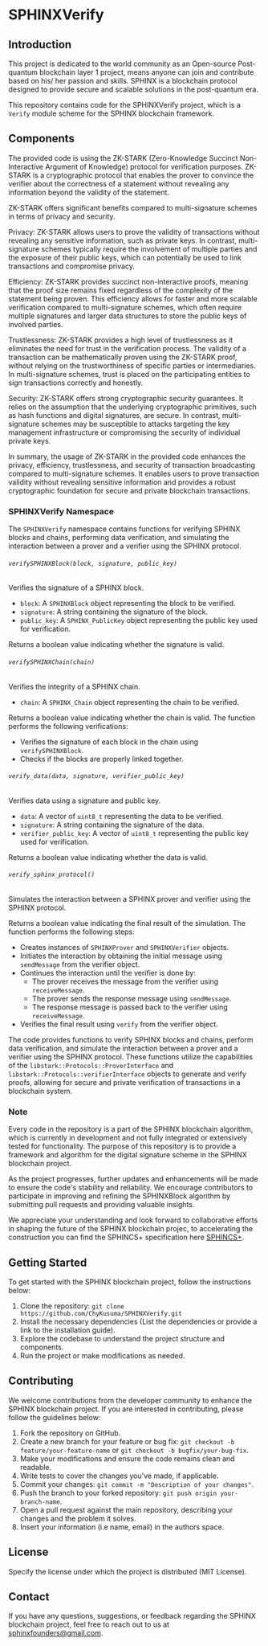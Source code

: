 # SPHINXVerify

## Introduction

This project is dedicated to the world community as an Open-source Post-quantum blockchain layer 1 project, means anyone can join and contribute based on his/ her passion and skills. SPHINX is a blockchain protocol designed to provide secure and scalable solutions in the post-quantum era.

This repository contains code for the SPHINXVerify project, which is a `Verify` module scheme for the SPHINX blockchain framework.

## Components

The provided code is using the ZK-STARK (Zero-Knowledge Succinct Non-Interactive Argument of Knowledge) protocol for verification purposes. ZK-STARK is a cryptographic protocol that enables the prover to convince the verifier about the correctness of a statement without revealing any information beyond the validity of the statement.

ZK-STARK offers significant benefits compared to multi-signature schemes in terms of privacy and security.

Privacy: ZK-STARK allows users to prove the validity of transactions without revealing any sensitive information, such as private keys. In contrast, multi-signature schemes typically require the involvement of multiple parties and the exposure of their public keys, which can potentially be used to link transactions and compromise privacy.

Efficiency: ZK-STARK provides succinct non-interactive proofs, meaning that the proof size remains fixed regardless of the complexity of the statement being proven. This efficiency allows for faster and more scalable verification compared to multi-signature schemes, which often require multiple signatures and larger data structures to store the public keys of involved parties.

Trustlessness: ZK-STARK provides a high level of trustlessness as it eliminates the need for trust in the verification process. The validity of a transaction can be mathematically proven using the ZK-STARK proof, without relying on the trustworthiness of specific parties or intermediaries. In multi-signature schemes, trust is placed on the participating entities to sign transactions correctly and honestly.

Security: ZK-STARK offers strong cryptographic security guarantees. It relies on the assumption that the underlying cryptographic primitives, such as hash functions and digital signatures, are secure. In contrast, multi-signature schemes may be susceptible to attacks targeting the key management infrastructure or compromising the security of individual private keys.

In summary, the usage of ZK-STARK in the provided code enhances the privacy, efficiency, trustlessness, and security of transaction broadcasting compared to multi-signature schemes. It enables users to prove transaction validity without revealing sensitive information and provides a robust cryptographic foundation for secure and private blockchain transactions.


### SPHINXVerify Namespace

The `SPHINXVerify` namespace contains functions for verifying SPHINX blocks and chains, performing data verification, and simulating the interaction between a prover and a verifier using the SPHINX protocol.

###### `verifySPHINXBlock(block, signature, public_key)`

Verifies the signature of a SPHINX block.

- `block`: A `SPHINXBlock` object representing the block to be verified.
- `signature`: A string containing the signature of the block.
- `public_key`: A `SPHINX_PublicKey` object representing the public key used for verification.

Returns a boolean value indicating whether the signature is valid.

###### `verifySPHINXChain(chain)`

Verifies the integrity of a SPHINX chain.

- `chain`: A `SPHINX_Chain` object representing the chain to be verified.

Returns a boolean value indicating whether the chain is valid. The function performs the following verifications:
- Verifies the signature of each block in the chain using `verifySPHINXBlock`.
- Checks if the blocks are properly linked together.

###### `verify_data(data, signature, verifier_public_key)`

Verifies data using a signature and public key.

- `data`: A vector of `uint8_t` representing the data to be verified.
- `signature`: A string containing the signature of the data.
- `verifier_public_key`: A vector of `uint8_t` representing the public key used for verification.

Returns a boolean value indicating whether the data is valid.

###### `verify_sphinx_protocol()`

Simulates the interaction between a SPHINX prover and verifier using the SPHINX protocol.

Returns a boolean value indicating the final result of the simulation. The function performs the following steps:
- Creates instances of `SPHINXProver` and `SPHINXVerifier` objects.
- Initiates the interaction by obtaining the initial message using `sendMessage` from the verifier object.
- Continues the interaction until the verifier is done by:
  - The prover receives the message from the verifier using `receiveMessage`.
  - The prover sends the response message using `sendMessage`.
  - The response message is passed back to the verifier using `receiveMessage`.
- Verifies the final result using `verify` from the verifier object.

The code provides functions to verify SPHINX blocks and chains, perform data verification, and simulate the interaction between a prover and a verifier using the SPHINX protocol. These functions utilize the capabilities of the `libstark::Protocols::ProverInterface` and `libstark::Protocols::verifierInterface` objects to generate and verify proofs, allowing for secure and private verification of transactions in a blockchain system.


### Note

Every code in the repository is a part of the SPHINX blockchain algorithm, which is currently in development and not fully integrated or extensively tested for functionality. The purpose of this repository is to provide a framework and algorithm for the digital signature scheme in the SPHINX blockchain project.

As the project progresses, further updates and enhancements will be made to ensure the code's stability and reliability. We encourage contributors to participate in improving and refining the SPHINXBlock algorithm by submitting pull requests and providing valuable insights.

We appreciate your understanding and look forward to collaborative efforts in shaping the future of the SPHINX blockchain projec, to accelerating the construction you can find the SPHINCS+ specification here [SPHINCS+](https://github.com/SPHINX-HUB-ORG/SPHINXSign/blob/main/sphincs%2B-round3-specification.pdf).


## Getting Started
To get started with the SPHINX blockchain project, follow the instructions below:

1. Clone the repository: `git clone https://github.com/ChyKusuma/SPHINXVerify.git`
2. Install the necessary dependencies (List the dependencies or provide a link to the installation guide).
3. Explore the codebase to understand the project structure and components.
4. Run the project or make modifications as needed.


## Contributing
We welcome contributions from the developer community to enhance the SPHINX blockchain project. If you are interested in contributing, please follow the guidelines below:

1. Fork the repository on GitHub.
2. Create a new branch for your feature or bug fix: `git checkout -b feature/your-feature-name` or `git checkout -b bugfix/your-bug-fix`.
3. Make your modifications and ensure the code remains clean and readable.
4. Write tests to cover the changes you've made, if applicable.
5. Commit your changes: `git commit -m "Description of your changes"`.
6. Push the branch to your forked repository: `git push origin your-branch-name`.
7. Open a pull request against the main repository, describing your changes and the problem it solves.
8. Insert your information (i.e name, email) in the authors space.

## License
Specify the license under which the project is distributed (MIT License).

## Contact
If you have any questions, suggestions, or feedback regarding the SPHINX blockchain project, feel free to reach out to us at [sphinxfounders@gmail.com](mailto:sphinxfounders@gmail.com).
